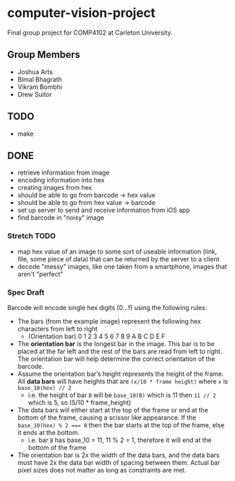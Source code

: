 # computer-vision-project

Final group project for COMP4102 at Carleton University.

## Group Members

- Joshua Arts
- Bimal Bhagrath
- Vikram Bombhi
- Drew Suitor


## TODO
- make 

## DONE
- retrieve information from image
- encoding information into hex
- creating images from hex
- should be able to go from barcode -> hex value
- should be able to go from hex value -> barcode
- set up server to send and receive information from iOS app
- find barcode in "noisy" image

### Stretch TODO
- map hex value of an image to some sort of useable information (link, file, some piece of data) that can be returned by the server to a client
- decode "messy" images, like one taken from a smartphone, images that aren't "perfect"

### Spec Draft

Barcode will encode single hex digits (0…f) using the following rules:

- The bars (from the example image) represent the following hex characters from left to right
    - (Orientation bar) 0 1 2 3 4 5 6 7 8 9 A B C D E F
- The __orientation bar__ is the longest bar in the image. This bar is to be placed at the far left and the rest of the bars are read from left to right. The orientation bar will help determine the correct orientation of the barcode.
- Assume the orientation bar’s height represents the height of the frame. All __data bars__ will have heights that are `(x/10 * frame height)` where `x` is `base_10(hex) // 2`
    - i.e. the height of bar `B` will be `base_10(B)` which is 11 then `11 // 2` which is 5, so (5/10 * frame_height)
- The data bars will either start at the top of the frame or end at the bottom of the frame, causing a scissor like appearance. If the `base_10(hex) % 2 === 0` then the bar starts at the top of the frame, else it ends at the bottom.
    - i.e. bar `B` has base_10 = 11, 11 % 2 = 1, therefore it will end at the bottom of the frame
- The orientation bar is 2x the width of the data bars, and the data bars must have 2x the data bar width of spacing between them. Actual bar pixel sizes does not matter as long as constraints are met.

